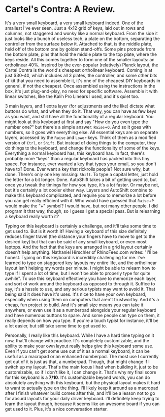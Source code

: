 # Cartel's Contra: A Review.

It's a very small keyboard, a very small keyboard indeed. One of the smallest I've ever seen. Just a 4x12 grid of keys, laid out in rows and columns, not staggered and wonky like a normal keyboard. From the side it just looks like a bunch of useless tech, a plate on the bottom, separating the controller from the surface below it. Attached to that, is the middle plate, held off of the bottom one by golden stand-offs. Some pins protrude from the bottom plate, pins that hold the middle plate to the top plate, where the keys reside. All this comes together to form one of the smaller layouts: an ortholinear 40%. Inspired by the ever-popular (relatively) Planck layout, the Cartel Contra is the world's cheapest ortholinear keyboard. Coming in at just $30-40, which includes all 3 plates, the controller, and some other bits of kit that you need to assemble it, it's one of the cheapest DIY keyboards in general, if not the cheapest. Once assembled using the instructions in the box, it's just plug-and-play, no need for specific software. Assemble it with linear switches, like the Kalih Pro Linears I used, and it's quiet too. 

3 main layers, and 1 extra layer (for adjustments and the like) dictate what buttons do what, and when they do it. That way, you can have as few keys as you want, and still have all the functionality of a regular keyboard. You might look at this keyboard at first and say "How do you even type the number one?" but there's a simple answer: `Raise`+`Q`. And so it goes with numbers, so it goes with everything else. All essential keys are on separate layers, accessed by the `Raise` and `Lower` keys. Think of them as a modified version of `Ctrl`, or `Shift`. But instead of doing things to the computer, they do things to the keyboard, and change the functionality of some of the keys. Everything a normal keyboard has, this keyboard has. In fact, there's probably more "keys" than a regular keyboard has packed into this tiny space. For instance, ever wanted a key that types your email, so you don't have to? Done. Ever want a key that rickrolls people? Not sure why, but done. There's only one key missing: `Shift`. To type a capital letter, just hold the letter for a bit longer. Done. AutoShift takes a bit of getting used to, but once you tweak the timings for how you type, it's a lot faster. Or maybe not, but it's certainly a lot cooler either way. Layers and AutoShift combine to make this keyboard complicated, and require you to memorize a lot before you can get really efficient with it. Who would have guessed that `Raise`+`P` would make the "+" symbol? I would have, but not many other people. I did program it that way, though, so I guess I get a special pass. But is relearning a keyboard really worth it?

Typing on this keyboard is certainly a challenge, and it'll take some time to get used to. But is it worth it? Having a keyboard of this size definitely reduces finger travel (the distance your fingers have to move to get to the desired key) but that can be said of any small keyboard, or even most laptops. And the fact that the keys are arranged in a grid layout certainly doesn't help anything. Nathaniel Hirschler of RhinoFeed.com writes: "I'll be honest. Typing on this keyboard is incredibly challenging for me. I've learned to type on staggered key layouts my entire life, and the ortholinear layout isn't helping my words per minute. I might be able to relearn how to type if I spent a lot of time, but I won't be able to properly type for quite awhile". To use this keyboard effectively you have to memorize each layer, and sort of work around the keyboard as opposed to through it. Suffice to say, it's a hassle to use, and any serious typists may want to avoid it. That being said it does have it's uses. It's nice to have your own keyboard, especially when using them on computers that aren't trustworthy. And it's a cheap, fun project to build. And it's small size means you can take it anywhere, or even use it as a numberpad alongside your regular keyboard and have numerous buttons to spare. And some people can type on them, it really depends on how you type. If you're a touch typist for instance, it'll be a lot easier, but still take some time to get used to.

Personally, I really like this keyboard. While I have a hard time typing on it now, that'll change with practice. It's completely customizable, and the ability to make your own layout really helps give this keyboard some use. Even if you can't get some use out of it as a normal keyboard, it can be useful as a macropad or an enhanced numberpad. The most use I currently get out of it is just as that, a numberpad. Though, that might change if I switch up my layout. That's the main focus I had when building it, just to be customizable, so if I don't like it, I can change it. That's why my final score for this keyboard is a **7/10**. It's customizable beyond words, you can do absolutely anything with this keyboard, but the physical layout makes it hard to want to actually type on the thing. I'll likely keep it around as a macropad after I finish whatever build comes after this, and it'll be a lesson not to go for absurd layouts for your daily driver keyboard. I'll definitely keep trying to learn the layout though, because it seems like an awesome board if you can get used to it. Plus, it's a nice conversation starter.